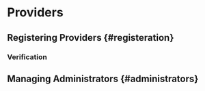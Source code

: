 # Providers

## Registering Providers {#registeration}

### Verification

## Managing Administrators {#administrators}

